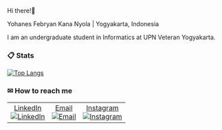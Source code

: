 Hi there!🙌

Yohanes Febryan Kana Nyola | Yogyakarta, Indonesia

I am an undergraduate student in Informatics at UPN Veteran Yogyakarta.

###  📋 Stats

[![Top Langs](https://github-readme-stats.vercel.app/api/top-langs/?username=ryankananyola&theme=material-palenight&layout=compact)](https://github.com/ryankananyola/)


###  ✉ How to reach me

<table>
  <tr>
    <td align="center">
      <a href="https://www.linkedin.com/in/yohanesfebryan/">LinkedIn</a><br>
      <a href="https://www.linkedin.com/in/yohanesfebryan/">
        <img src="https://img.icons8.com/material-outlined/30/689d6a/linkedin.png" alt="LinkedIn"/>
      </a>
    </td>
    <td align="center">
      <a href="mailto:kananyolaryan@gmail.com">Email</a><br>
      <a href="mailto:kananyolaryan@gmail.com">
        <img src="https://img.icons8.com/material-outlined/30/689d6a/email.png" alt="Email"/>
      </a>
    </td>
    <td align="center">
      <a href="https://www.instagram.com/ryankananyola">Instagram</a><br>
      <a href="https://www.instagram.com/ryankananyola">
        <img src="https://img.icons8.com/material-outlined/30/689d6a/instagram.png" alt="Instagram"/>
      </a>
    </td>
  </tr>
</table>


<!---
ryankananyola/ryankananyola is a ✨ special ✨ repository because its `README.md` (this file) appears on your GitHub profile.
You can click the Preview link to take a look at your changes.
--->
